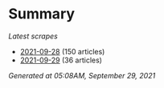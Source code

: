 # Summary
*Latest scrapes*
* [2021-09-28](https://github.com/nuuuwan/news_lk/blob/data/news_lk.2021-09-28.json) (150 articles)
* [2021-09-29](https://github.com/nuuuwan/news_lk/blob/data/news_lk.2021-09-29.json) (36 articles)

*Generated at 05:08AM, September 29, 2021*